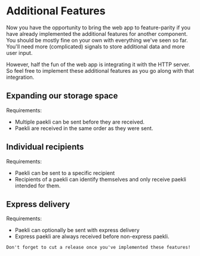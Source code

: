 # Additional Features

Now you have the opportunity to bring the web app to feature-parity if you have already implemented the additional features for another component.
You should be mostly fine on your own with everything we've seen so far.
You'll need more (complicated) signals to store additional data and more user input.

However, half the fun of the web app is integrating it with the HTTP server.
So feel free to implement these additional features as you go along with that integration.

## Expanding our storage space

Requirements:
- Multiple paekli can be sent before they are received.
- Paekli are received in the same order as they were sent.

## Individual recipients

Requirements:
- Paekli can be sent to a specific recipient
- Recipients of a paekli can identify themselves and only receive paekli intended for them.

## Express delivery

Requirements:
- Paekli can optionally be sent with express delivery
- Express paekli are always received before non-express paekli.

```admonish check title="Release"
Don't forget to cut a release once you've implemented these features!
```

